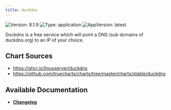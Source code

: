 ```yaml
---
title: duckdns
---
```


![Version: 8.1.9](https://img.shields.io/badge/Version-8.1.9-informational?style=flat-square) ![Type: application](https://img.shields.io/badge/Type-application-informational?style=flat-square) ![AppVersion: latest](https://img.shields.io/badge/AppVersion-latest-informational?style=flat-square)

Duckdns is a free service which will point a DNS (sub domains of duckdns.org) to an IP of your choice.

## Chart Sources

- https://ghcr.io/linuxserver/duckdns
- https://github.com/truecharts/charts/tree/master/charts/stable/duckdns

## Available Documentation

- [**Changelog**](./CHANGELOG.md)
